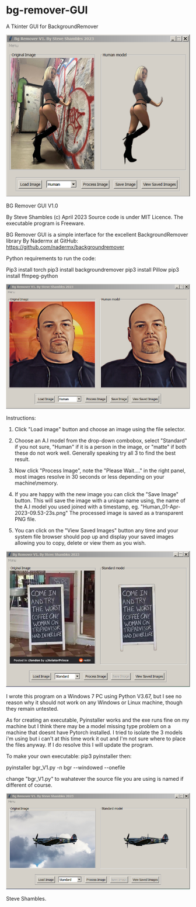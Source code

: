 # bg-remover-GUI
A Tkinter GUI for BackgroundRemover

![Alt Text](https://github.com/Steve-Shambles/bg-remover-GUI/blob/main/screenshot00_bgrv1.png)


BG Remover GUI V1.0

By Steve Shambles (c) April 2023
Source code is under MIT Licence.
The executable program is Freeware.

BG Remover GUI is a simple interface for the
excellent BackgroundRemover library By Nadermx at GitHub:
https://github.com/nadermx/backgroundremover


Python requirements to run the code:

Pip3 install torch
pip3 install backgroundremover
pip3 install Pillow
pip3 install ffmpeg-python


![Alt Text](https://github.com/Steve-Shambles/bg-remover-GUI/blob/main/screenshot01_bgrv1.png)


Instructions:

1. Click "Load image" button and choose an image using the file selector.

2. Choose an A.I model from the drop-down combobox, select "Standard" 
   if you not sure, "Human" if it is a person in the image, or "matte"
   if both these do not work well. Generally speaking try all 3 
   to find the best result. 

3. Now click "Process Image", note the "Please Wait...." 
   in the right panel, most images resolve in 30 seconds or less
   depending on your machine\memory.

4. If you are happy with the new image you can click the "Save Image" 
   button. This will save the image with a unique name using, 
   the name of the A.I model you used joined with a timestamp, eg. 
   "Human_01-Apr-2023-09.53-23s.png"
   The processed image is saved as a transparent PNG file.
   
5. You can click on the  "View Saved Images" button any time and 
   your system file browser should pop up and display your saved images
   allowing you to copy, delete or view them as you wish.
   

![Alt Text](https://github.com/Steve-Shambles/bg-remover-GUI/blob/main/screenshot02_bgrv1.png)
 

I wrote this program on a Windows 7 PC using Python V3.67,
but I see no reason why it should not work on any Windows or
Linux machine, though they remain untested.

As for creating an executable, Pyinstaller works and the exe runs fine
on my machine but I think there may be a model missing type
problem on a machine that doesnt have Pytorch installed.
I tried to isolate the 3 models i'm using but i can't at this time
work it out and I'm not sure where to place the files anyway.
If I do resolve this I will update the program.


To make your own executable:
pip3 pyinstaller
then: 

pyinstaller  bgr_V1.py -n bgr --windowed --onefile

change "bgr_V1.py" to wahatever the source file you 
are using is named if different of course.

![Alt Text](https://github.com/Steve-Shambles/bg-remover-GUI/blob/main/screenshot03_bgrv1.png)

Steve Shambles.
